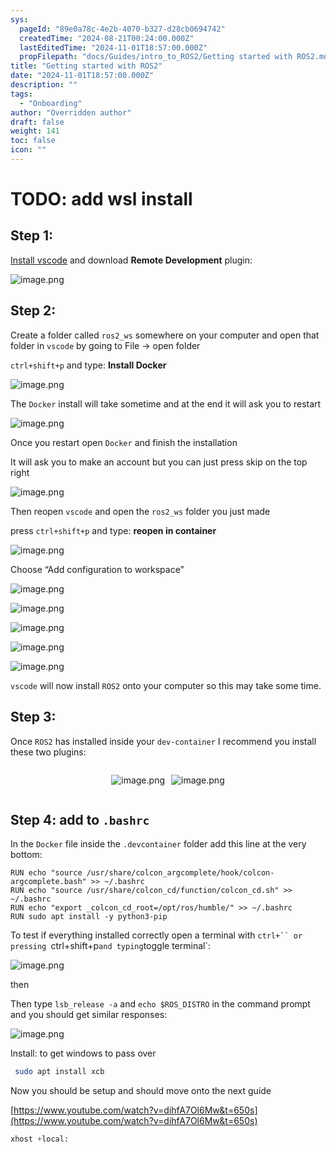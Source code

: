 ```yaml
---
sys:
  pageId: "89e0a78c-4e2b-4070-b327-d28cb0694742"
  createdTime: "2024-08-21T00:24:00.000Z"
  lastEditedTime: "2024-11-01T18:57:00.000Z"
  propFilepath: "docs/Guides/intro_to_ROS2/Getting started with ROS2.md"
title: "Getting started with ROS2"
date: "2024-11-01T18:57:00.000Z"
description: ""
tags:
  - "Onboarding"
author: "Overridden author"
draft: false
weight: 141
toc: false
icon: ""
---
```


# TODO: add wsl install

## Step 1:

[Install vscode](https://code.visualstudio.com/download) and download **Remote Development** plugin:

![image.png](https://prod-files-secure.s3.us-west-2.amazonaws.com/d518164a-d88e-44d1-a4ee-3adb3bd8bce0/efb52993-1881-4a40-b95e-6f020334f022/image.png?X-Amz-Algorithm=AWS4-HMAC-SHA256&X-Amz-Content-Sha256=UNSIGNED-PAYLOAD&X-Amz-Credential=ASIAZI2LB466T2QVO3LP%2F20250205%2Fus-west-2%2Fs3%2Faws4_request&X-Amz-Date=20250205T210714Z&X-Amz-Expires=3600&X-Amz-Security-Token=IQoJb3JpZ2luX2VjEDIaCXVzLXdlc3QtMiJGMEQCICcfpTweQ6ZXEg8bM38i2kWCu821RqP9A4%2BGq4GVrMz0AiAFhmWnZus8kFD9ablSMp%2Fx8u4Cqa8LNXIYjDWh%2BhKxXSr%2FAwhKEAAaDDYzNzQyMzE4MzgwNSIM2kr1PTC0GrtMjSZVKtwDZ7RdFxP%2FnA2brJwMlp2eUcWsdgcX8ZP4eGazblPALPFpHjcyYVL4H5mwQnRfzvRO%2FwDJvt584AgWiMaS4JMui2bQkp9lLE8GaGQE9GyNYxE6Uu%2FWTjYvch6iCFj4GB1lDfGyhEiwy5VYVauhID5o4XkicAfyADb1MsLz%2B4puD7JrlbuqQ1OAAWt9pluW67xcHJn5RG7KnR5VK2936kCR38mVfss7%2FToRmxK2ooKC7LLyHV8tlVKd7wAQqNE4GaSqu3nZJt2pmLzBFsXBpEe4srWKOc4AshWZIXNnfmh0Cmal9q8NxzauamYPhlXLzAKM1QSNPM9suiya7JJ7HyJPu9kyMengy06JaaCm8UTcqJqGhAlkIOoQwWd8RrhipgGPR2snZjFxCmmmGlrkM49TDKAtB0uIfYa3BFOYTYNB%2FBi5%2Fi5fvOBDuyn7WR9bI%2Fk0EPf2CF%2BpduMCZ22zF7hnDWEp6kP93SmNlfl67Eqzur95opv6QsFLOpgkJbvEZ3t3fRZE2RxvSNWj4iJFJddh4qFxYSZiInXnJTnr3ivNX1%2Fl01ExtQC1oSeVN4LR8vWzAtmmWwO6oLM68NxbfBfBSJBWWe3zUOFmwkniVgQgWMApvudUdR9wc13ACdIwiLyOvQY6pgHpFMKFfv7DXhtV6QDNdejCf8iyzGODLcWsH3Ha%2FMUrqjZyWIwyl4tQ1Hzl%2FTLIkwX%2BIfx1zCTcMIZjqK%2FTJOmd163baqb5OPK4jddTijz2o4%2B9fXhAJSCWrLSLS%2FnhoUbzf%2F%2FpFECQjteeMeGOZ5e0Qm%2BcHPikFGehTiFFD%2B8lAns%2FID1SSPTYJN0Ho334Qz9vAOq320oPL0ePSFcbFgw115%2BrLA9H&X-Amz-Signature=4eb624ebb273095d04d20a635071c706b83a091a808d0d16984748e8db2be943&X-Amz-SignedHeaders=host&x-id=GetObject)

## Step 2:

Create a folder called `ros2_ws` somewhere on your computer and open that folder in `vscode` by going to File → open folder 

`ctrl+shift+p` and type: **Install Docker**

![image.png](https://prod-files-secure.s3.us-west-2.amazonaws.com/d518164a-d88e-44d1-a4ee-3adb3bd8bce0/2269dc0e-1cd5-47ff-bceb-c04ad9b2eab0/image.png?X-Amz-Algorithm=AWS4-HMAC-SHA256&X-Amz-Content-Sha256=UNSIGNED-PAYLOAD&X-Amz-Credential=ASIAZI2LB466T2QVO3LP%2F20250205%2Fus-west-2%2Fs3%2Faws4_request&X-Amz-Date=20250205T210714Z&X-Amz-Expires=3600&X-Amz-Security-Token=IQoJb3JpZ2luX2VjEDIaCXVzLXdlc3QtMiJGMEQCICcfpTweQ6ZXEg8bM38i2kWCu821RqP9A4%2BGq4GVrMz0AiAFhmWnZus8kFD9ablSMp%2Fx8u4Cqa8LNXIYjDWh%2BhKxXSr%2FAwhKEAAaDDYzNzQyMzE4MzgwNSIM2kr1PTC0GrtMjSZVKtwDZ7RdFxP%2FnA2brJwMlp2eUcWsdgcX8ZP4eGazblPALPFpHjcyYVL4H5mwQnRfzvRO%2FwDJvt584AgWiMaS4JMui2bQkp9lLE8GaGQE9GyNYxE6Uu%2FWTjYvch6iCFj4GB1lDfGyhEiwy5VYVauhID5o4XkicAfyADb1MsLz%2B4puD7JrlbuqQ1OAAWt9pluW67xcHJn5RG7KnR5VK2936kCR38mVfss7%2FToRmxK2ooKC7LLyHV8tlVKd7wAQqNE4GaSqu3nZJt2pmLzBFsXBpEe4srWKOc4AshWZIXNnfmh0Cmal9q8NxzauamYPhlXLzAKM1QSNPM9suiya7JJ7HyJPu9kyMengy06JaaCm8UTcqJqGhAlkIOoQwWd8RrhipgGPR2snZjFxCmmmGlrkM49TDKAtB0uIfYa3BFOYTYNB%2FBi5%2Fi5fvOBDuyn7WR9bI%2Fk0EPf2CF%2BpduMCZ22zF7hnDWEp6kP93SmNlfl67Eqzur95opv6QsFLOpgkJbvEZ3t3fRZE2RxvSNWj4iJFJddh4qFxYSZiInXnJTnr3ivNX1%2Fl01ExtQC1oSeVN4LR8vWzAtmmWwO6oLM68NxbfBfBSJBWWe3zUOFmwkniVgQgWMApvudUdR9wc13ACdIwiLyOvQY6pgHpFMKFfv7DXhtV6QDNdejCf8iyzGODLcWsH3Ha%2FMUrqjZyWIwyl4tQ1Hzl%2FTLIkwX%2BIfx1zCTcMIZjqK%2FTJOmd163baqb5OPK4jddTijz2o4%2B9fXhAJSCWrLSLS%2FnhoUbzf%2F%2FpFECQjteeMeGOZ5e0Qm%2BcHPikFGehTiFFD%2B8lAns%2FID1SSPTYJN0Ho334Qz9vAOq320oPL0ePSFcbFgw115%2BrLA9H&X-Amz-Signature=6b57c76280605e3d4e3b555d89edf6f2d2734aebc24ea9a9b6be06ca43d4ac52&X-Amz-SignedHeaders=host&x-id=GetObject)

The `Docker` install will take sometime and at the end it will ask you to restart

![image.png](https://prod-files-secure.s3.us-west-2.amazonaws.com/d518164a-d88e-44d1-a4ee-3adb3bd8bce0/ed233f78-be33-4b1f-b89c-9c346c0e961e/image.png?X-Amz-Algorithm=AWS4-HMAC-SHA256&X-Amz-Content-Sha256=UNSIGNED-PAYLOAD&X-Amz-Credential=ASIAZI2LB466T2QVO3LP%2F20250205%2Fus-west-2%2Fs3%2Faws4_request&X-Amz-Date=20250205T210714Z&X-Amz-Expires=3600&X-Amz-Security-Token=IQoJb3JpZ2luX2VjEDIaCXVzLXdlc3QtMiJGMEQCICcfpTweQ6ZXEg8bM38i2kWCu821RqP9A4%2BGq4GVrMz0AiAFhmWnZus8kFD9ablSMp%2Fx8u4Cqa8LNXIYjDWh%2BhKxXSr%2FAwhKEAAaDDYzNzQyMzE4MzgwNSIM2kr1PTC0GrtMjSZVKtwDZ7RdFxP%2FnA2brJwMlp2eUcWsdgcX8ZP4eGazblPALPFpHjcyYVL4H5mwQnRfzvRO%2FwDJvt584AgWiMaS4JMui2bQkp9lLE8GaGQE9GyNYxE6Uu%2FWTjYvch6iCFj4GB1lDfGyhEiwy5VYVauhID5o4XkicAfyADb1MsLz%2B4puD7JrlbuqQ1OAAWt9pluW67xcHJn5RG7KnR5VK2936kCR38mVfss7%2FToRmxK2ooKC7LLyHV8tlVKd7wAQqNE4GaSqu3nZJt2pmLzBFsXBpEe4srWKOc4AshWZIXNnfmh0Cmal9q8NxzauamYPhlXLzAKM1QSNPM9suiya7JJ7HyJPu9kyMengy06JaaCm8UTcqJqGhAlkIOoQwWd8RrhipgGPR2snZjFxCmmmGlrkM49TDKAtB0uIfYa3BFOYTYNB%2FBi5%2Fi5fvOBDuyn7WR9bI%2Fk0EPf2CF%2BpduMCZ22zF7hnDWEp6kP93SmNlfl67Eqzur95opv6QsFLOpgkJbvEZ3t3fRZE2RxvSNWj4iJFJddh4qFxYSZiInXnJTnr3ivNX1%2Fl01ExtQC1oSeVN4LR8vWzAtmmWwO6oLM68NxbfBfBSJBWWe3zUOFmwkniVgQgWMApvudUdR9wc13ACdIwiLyOvQY6pgHpFMKFfv7DXhtV6QDNdejCf8iyzGODLcWsH3Ha%2FMUrqjZyWIwyl4tQ1Hzl%2FTLIkwX%2BIfx1zCTcMIZjqK%2FTJOmd163baqb5OPK4jddTijz2o4%2B9fXhAJSCWrLSLS%2FnhoUbzf%2F%2FpFECQjteeMeGOZ5e0Qm%2BcHPikFGehTiFFD%2B8lAns%2FID1SSPTYJN0Ho334Qz9vAOq320oPL0ePSFcbFgw115%2BrLA9H&X-Amz-Signature=408e45cf08447b0c4c9a1e4c780469cf7ec415918a1675c62927030f17d17100&X-Amz-SignedHeaders=host&x-id=GetObject)

Once you restart open `Docker` and finish the installation

It will ask you to make an account but you can just press skip on the top right

![image.png](https://prod-files-secure.s3.us-west-2.amazonaws.com/d518164a-d88e-44d1-a4ee-3adb3bd8bce0/21010ad9-1659-4fd9-9f59-9932a09b2a3d/image.png?X-Amz-Algorithm=AWS4-HMAC-SHA256&X-Amz-Content-Sha256=UNSIGNED-PAYLOAD&X-Amz-Credential=ASIAZI2LB466T2QVO3LP%2F20250205%2Fus-west-2%2Fs3%2Faws4_request&X-Amz-Date=20250205T210714Z&X-Amz-Expires=3600&X-Amz-Security-Token=IQoJb3JpZ2luX2VjEDIaCXVzLXdlc3QtMiJGMEQCICcfpTweQ6ZXEg8bM38i2kWCu821RqP9A4%2BGq4GVrMz0AiAFhmWnZus8kFD9ablSMp%2Fx8u4Cqa8LNXIYjDWh%2BhKxXSr%2FAwhKEAAaDDYzNzQyMzE4MzgwNSIM2kr1PTC0GrtMjSZVKtwDZ7RdFxP%2FnA2brJwMlp2eUcWsdgcX8ZP4eGazblPALPFpHjcyYVL4H5mwQnRfzvRO%2FwDJvt584AgWiMaS4JMui2bQkp9lLE8GaGQE9GyNYxE6Uu%2FWTjYvch6iCFj4GB1lDfGyhEiwy5VYVauhID5o4XkicAfyADb1MsLz%2B4puD7JrlbuqQ1OAAWt9pluW67xcHJn5RG7KnR5VK2936kCR38mVfss7%2FToRmxK2ooKC7LLyHV8tlVKd7wAQqNE4GaSqu3nZJt2pmLzBFsXBpEe4srWKOc4AshWZIXNnfmh0Cmal9q8NxzauamYPhlXLzAKM1QSNPM9suiya7JJ7HyJPu9kyMengy06JaaCm8UTcqJqGhAlkIOoQwWd8RrhipgGPR2snZjFxCmmmGlrkM49TDKAtB0uIfYa3BFOYTYNB%2FBi5%2Fi5fvOBDuyn7WR9bI%2Fk0EPf2CF%2BpduMCZ22zF7hnDWEp6kP93SmNlfl67Eqzur95opv6QsFLOpgkJbvEZ3t3fRZE2RxvSNWj4iJFJddh4qFxYSZiInXnJTnr3ivNX1%2Fl01ExtQC1oSeVN4LR8vWzAtmmWwO6oLM68NxbfBfBSJBWWe3zUOFmwkniVgQgWMApvudUdR9wc13ACdIwiLyOvQY6pgHpFMKFfv7DXhtV6QDNdejCf8iyzGODLcWsH3Ha%2FMUrqjZyWIwyl4tQ1Hzl%2FTLIkwX%2BIfx1zCTcMIZjqK%2FTJOmd163baqb5OPK4jddTijz2o4%2B9fXhAJSCWrLSLS%2FnhoUbzf%2F%2FpFECQjteeMeGOZ5e0Qm%2BcHPikFGehTiFFD%2B8lAns%2FID1SSPTYJN0Ho334Qz9vAOq320oPL0ePSFcbFgw115%2BrLA9H&X-Amz-Signature=fe33d78f4b7115a4b18950362b525a23ccf78278052d9375f3125a19aec7ea55&X-Amz-SignedHeaders=host&x-id=GetObject)

Then reopen `vscode` and open the `ros2_ws` folder you just made

press `ctrl+shift+p` and type: **reopen in container**

![image.png](https://prod-files-secure.s3.us-west-2.amazonaws.com/d518164a-d88e-44d1-a4ee-3adb3bd8bce0/4e93b8c2-41ad-488c-8095-c74205196118/image.png?X-Amz-Algorithm=AWS4-HMAC-SHA256&X-Amz-Content-Sha256=UNSIGNED-PAYLOAD&X-Amz-Credential=ASIAZI2LB466T2QVO3LP%2F20250205%2Fus-west-2%2Fs3%2Faws4_request&X-Amz-Date=20250205T210714Z&X-Amz-Expires=3600&X-Amz-Security-Token=IQoJb3JpZ2luX2VjEDIaCXVzLXdlc3QtMiJGMEQCICcfpTweQ6ZXEg8bM38i2kWCu821RqP9A4%2BGq4GVrMz0AiAFhmWnZus8kFD9ablSMp%2Fx8u4Cqa8LNXIYjDWh%2BhKxXSr%2FAwhKEAAaDDYzNzQyMzE4MzgwNSIM2kr1PTC0GrtMjSZVKtwDZ7RdFxP%2FnA2brJwMlp2eUcWsdgcX8ZP4eGazblPALPFpHjcyYVL4H5mwQnRfzvRO%2FwDJvt584AgWiMaS4JMui2bQkp9lLE8GaGQE9GyNYxE6Uu%2FWTjYvch6iCFj4GB1lDfGyhEiwy5VYVauhID5o4XkicAfyADb1MsLz%2B4puD7JrlbuqQ1OAAWt9pluW67xcHJn5RG7KnR5VK2936kCR38mVfss7%2FToRmxK2ooKC7LLyHV8tlVKd7wAQqNE4GaSqu3nZJt2pmLzBFsXBpEe4srWKOc4AshWZIXNnfmh0Cmal9q8NxzauamYPhlXLzAKM1QSNPM9suiya7JJ7HyJPu9kyMengy06JaaCm8UTcqJqGhAlkIOoQwWd8RrhipgGPR2snZjFxCmmmGlrkM49TDKAtB0uIfYa3BFOYTYNB%2FBi5%2Fi5fvOBDuyn7WR9bI%2Fk0EPf2CF%2BpduMCZ22zF7hnDWEp6kP93SmNlfl67Eqzur95opv6QsFLOpgkJbvEZ3t3fRZE2RxvSNWj4iJFJddh4qFxYSZiInXnJTnr3ivNX1%2Fl01ExtQC1oSeVN4LR8vWzAtmmWwO6oLM68NxbfBfBSJBWWe3zUOFmwkniVgQgWMApvudUdR9wc13ACdIwiLyOvQY6pgHpFMKFfv7DXhtV6QDNdejCf8iyzGODLcWsH3Ha%2FMUrqjZyWIwyl4tQ1Hzl%2FTLIkwX%2BIfx1zCTcMIZjqK%2FTJOmd163baqb5OPK4jddTijz2o4%2B9fXhAJSCWrLSLS%2FnhoUbzf%2F%2FpFECQjteeMeGOZ5e0Qm%2BcHPikFGehTiFFD%2B8lAns%2FID1SSPTYJN0Ho334Qz9vAOq320oPL0ePSFcbFgw115%2BrLA9H&X-Amz-Signature=b8b32556d8de0fd06a1016c6a2c44fd7d508ee03dc369ad15076b969ad9a75b5&X-Amz-SignedHeaders=host&x-id=GetObject)

Choose “Add configuration to workspace”

![image.png](https://prod-files-secure.s3.us-west-2.amazonaws.com/d518164a-d88e-44d1-a4ee-3adb3bd8bce0/9560b282-5060-4989-ba37-97e7b2c22476/image.png?X-Amz-Algorithm=AWS4-HMAC-SHA256&X-Amz-Content-Sha256=UNSIGNED-PAYLOAD&X-Amz-Credential=ASIAZI2LB466T2QVO3LP%2F20250205%2Fus-west-2%2Fs3%2Faws4_request&X-Amz-Date=20250205T210714Z&X-Amz-Expires=3600&X-Amz-Security-Token=IQoJb3JpZ2luX2VjEDIaCXVzLXdlc3QtMiJGMEQCICcfpTweQ6ZXEg8bM38i2kWCu821RqP9A4%2BGq4GVrMz0AiAFhmWnZus8kFD9ablSMp%2Fx8u4Cqa8LNXIYjDWh%2BhKxXSr%2FAwhKEAAaDDYzNzQyMzE4MzgwNSIM2kr1PTC0GrtMjSZVKtwDZ7RdFxP%2FnA2brJwMlp2eUcWsdgcX8ZP4eGazblPALPFpHjcyYVL4H5mwQnRfzvRO%2FwDJvt584AgWiMaS4JMui2bQkp9lLE8GaGQE9GyNYxE6Uu%2FWTjYvch6iCFj4GB1lDfGyhEiwy5VYVauhID5o4XkicAfyADb1MsLz%2B4puD7JrlbuqQ1OAAWt9pluW67xcHJn5RG7KnR5VK2936kCR38mVfss7%2FToRmxK2ooKC7LLyHV8tlVKd7wAQqNE4GaSqu3nZJt2pmLzBFsXBpEe4srWKOc4AshWZIXNnfmh0Cmal9q8NxzauamYPhlXLzAKM1QSNPM9suiya7JJ7HyJPu9kyMengy06JaaCm8UTcqJqGhAlkIOoQwWd8RrhipgGPR2snZjFxCmmmGlrkM49TDKAtB0uIfYa3BFOYTYNB%2FBi5%2Fi5fvOBDuyn7WR9bI%2Fk0EPf2CF%2BpduMCZ22zF7hnDWEp6kP93SmNlfl67Eqzur95opv6QsFLOpgkJbvEZ3t3fRZE2RxvSNWj4iJFJddh4qFxYSZiInXnJTnr3ivNX1%2Fl01ExtQC1oSeVN4LR8vWzAtmmWwO6oLM68NxbfBfBSJBWWe3zUOFmwkniVgQgWMApvudUdR9wc13ACdIwiLyOvQY6pgHpFMKFfv7DXhtV6QDNdejCf8iyzGODLcWsH3Ha%2FMUrqjZyWIwyl4tQ1Hzl%2FTLIkwX%2BIfx1zCTcMIZjqK%2FTJOmd163baqb5OPK4jddTijz2o4%2B9fXhAJSCWrLSLS%2FnhoUbzf%2F%2FpFECQjteeMeGOZ5e0Qm%2BcHPikFGehTiFFD%2B8lAns%2FID1SSPTYJN0Ho334Qz9vAOq320oPL0ePSFcbFgw115%2BrLA9H&X-Amz-Signature=6a9078b21ee985f986b9bfcc900b49db4e3e919310a2b713fac53a25acbf4b38&X-Amz-SignedHeaders=host&x-id=GetObject)

![image.png](https://prod-files-secure.s3.us-west-2.amazonaws.com/d518164a-d88e-44d1-a4ee-3adb3bd8bce0/2ee63f81-886b-48e8-a553-dc6e5eac99e4/image.png?X-Amz-Algorithm=AWS4-HMAC-SHA256&X-Amz-Content-Sha256=UNSIGNED-PAYLOAD&X-Amz-Credential=ASIAZI2LB466T2QVO3LP%2F20250205%2Fus-west-2%2Fs3%2Faws4_request&X-Amz-Date=20250205T210714Z&X-Amz-Expires=3600&X-Amz-Security-Token=IQoJb3JpZ2luX2VjEDIaCXVzLXdlc3QtMiJGMEQCICcfpTweQ6ZXEg8bM38i2kWCu821RqP9A4%2BGq4GVrMz0AiAFhmWnZus8kFD9ablSMp%2Fx8u4Cqa8LNXIYjDWh%2BhKxXSr%2FAwhKEAAaDDYzNzQyMzE4MzgwNSIM2kr1PTC0GrtMjSZVKtwDZ7RdFxP%2FnA2brJwMlp2eUcWsdgcX8ZP4eGazblPALPFpHjcyYVL4H5mwQnRfzvRO%2FwDJvt584AgWiMaS4JMui2bQkp9lLE8GaGQE9GyNYxE6Uu%2FWTjYvch6iCFj4GB1lDfGyhEiwy5VYVauhID5o4XkicAfyADb1MsLz%2B4puD7JrlbuqQ1OAAWt9pluW67xcHJn5RG7KnR5VK2936kCR38mVfss7%2FToRmxK2ooKC7LLyHV8tlVKd7wAQqNE4GaSqu3nZJt2pmLzBFsXBpEe4srWKOc4AshWZIXNnfmh0Cmal9q8NxzauamYPhlXLzAKM1QSNPM9suiya7JJ7HyJPu9kyMengy06JaaCm8UTcqJqGhAlkIOoQwWd8RrhipgGPR2snZjFxCmmmGlrkM49TDKAtB0uIfYa3BFOYTYNB%2FBi5%2Fi5fvOBDuyn7WR9bI%2Fk0EPf2CF%2BpduMCZ22zF7hnDWEp6kP93SmNlfl67Eqzur95opv6QsFLOpgkJbvEZ3t3fRZE2RxvSNWj4iJFJddh4qFxYSZiInXnJTnr3ivNX1%2Fl01ExtQC1oSeVN4LR8vWzAtmmWwO6oLM68NxbfBfBSJBWWe3zUOFmwkniVgQgWMApvudUdR9wc13ACdIwiLyOvQY6pgHpFMKFfv7DXhtV6QDNdejCf8iyzGODLcWsH3Ha%2FMUrqjZyWIwyl4tQ1Hzl%2FTLIkwX%2BIfx1zCTcMIZjqK%2FTJOmd163baqb5OPK4jddTijz2o4%2B9fXhAJSCWrLSLS%2FnhoUbzf%2F%2FpFECQjteeMeGOZ5e0Qm%2BcHPikFGehTiFFD%2B8lAns%2FID1SSPTYJN0Ho334Qz9vAOq320oPL0ePSFcbFgw115%2BrLA9H&X-Amz-Signature=09407a19f238d0fc5c23858b2e5a0e4dc1272e76d2a5defc46c13f896ce51eff&X-Amz-SignedHeaders=host&x-id=GetObject)

![image.png](https://prod-files-secure.s3.us-west-2.amazonaws.com/d518164a-d88e-44d1-a4ee-3adb3bd8bce0/ae1580b2-b048-407e-aed9-b584224a7a04/image.png?X-Amz-Algorithm=AWS4-HMAC-SHA256&X-Amz-Content-Sha256=UNSIGNED-PAYLOAD&X-Amz-Credential=ASIAZI2LB466T2QVO3LP%2F20250205%2Fus-west-2%2Fs3%2Faws4_request&X-Amz-Date=20250205T210714Z&X-Amz-Expires=3600&X-Amz-Security-Token=IQoJb3JpZ2luX2VjEDIaCXVzLXdlc3QtMiJGMEQCICcfpTweQ6ZXEg8bM38i2kWCu821RqP9A4%2BGq4GVrMz0AiAFhmWnZus8kFD9ablSMp%2Fx8u4Cqa8LNXIYjDWh%2BhKxXSr%2FAwhKEAAaDDYzNzQyMzE4MzgwNSIM2kr1PTC0GrtMjSZVKtwDZ7RdFxP%2FnA2brJwMlp2eUcWsdgcX8ZP4eGazblPALPFpHjcyYVL4H5mwQnRfzvRO%2FwDJvt584AgWiMaS4JMui2bQkp9lLE8GaGQE9GyNYxE6Uu%2FWTjYvch6iCFj4GB1lDfGyhEiwy5VYVauhID5o4XkicAfyADb1MsLz%2B4puD7JrlbuqQ1OAAWt9pluW67xcHJn5RG7KnR5VK2936kCR38mVfss7%2FToRmxK2ooKC7LLyHV8tlVKd7wAQqNE4GaSqu3nZJt2pmLzBFsXBpEe4srWKOc4AshWZIXNnfmh0Cmal9q8NxzauamYPhlXLzAKM1QSNPM9suiya7JJ7HyJPu9kyMengy06JaaCm8UTcqJqGhAlkIOoQwWd8RrhipgGPR2snZjFxCmmmGlrkM49TDKAtB0uIfYa3BFOYTYNB%2FBi5%2Fi5fvOBDuyn7WR9bI%2Fk0EPf2CF%2BpduMCZ22zF7hnDWEp6kP93SmNlfl67Eqzur95opv6QsFLOpgkJbvEZ3t3fRZE2RxvSNWj4iJFJddh4qFxYSZiInXnJTnr3ivNX1%2Fl01ExtQC1oSeVN4LR8vWzAtmmWwO6oLM68NxbfBfBSJBWWe3zUOFmwkniVgQgWMApvudUdR9wc13ACdIwiLyOvQY6pgHpFMKFfv7DXhtV6QDNdejCf8iyzGODLcWsH3Ha%2FMUrqjZyWIwyl4tQ1Hzl%2FTLIkwX%2BIfx1zCTcMIZjqK%2FTJOmd163baqb5OPK4jddTijz2o4%2B9fXhAJSCWrLSLS%2FnhoUbzf%2F%2FpFECQjteeMeGOZ5e0Qm%2BcHPikFGehTiFFD%2B8lAns%2FID1SSPTYJN0Ho334Qz9vAOq320oPL0ePSFcbFgw115%2BrLA9H&X-Amz-Signature=a622fc1181eaf281aeb2b13ae004f24fddd587543760ab090455a6f803268879&X-Amz-SignedHeaders=host&x-id=GetObject)

![image.png](https://prod-files-secure.s3.us-west-2.amazonaws.com/d518164a-d88e-44d1-a4ee-3adb3bd8bce0/53255b28-f75e-430f-b9e3-c0ac8577e42b/image.png?X-Amz-Algorithm=AWS4-HMAC-SHA256&X-Amz-Content-Sha256=UNSIGNED-PAYLOAD&X-Amz-Credential=ASIAZI2LB466T2QVO3LP%2F20250205%2Fus-west-2%2Fs3%2Faws4_request&X-Amz-Date=20250205T210714Z&X-Amz-Expires=3600&X-Amz-Security-Token=IQoJb3JpZ2luX2VjEDIaCXVzLXdlc3QtMiJGMEQCICcfpTweQ6ZXEg8bM38i2kWCu821RqP9A4%2BGq4GVrMz0AiAFhmWnZus8kFD9ablSMp%2Fx8u4Cqa8LNXIYjDWh%2BhKxXSr%2FAwhKEAAaDDYzNzQyMzE4MzgwNSIM2kr1PTC0GrtMjSZVKtwDZ7RdFxP%2FnA2brJwMlp2eUcWsdgcX8ZP4eGazblPALPFpHjcyYVL4H5mwQnRfzvRO%2FwDJvt584AgWiMaS4JMui2bQkp9lLE8GaGQE9GyNYxE6Uu%2FWTjYvch6iCFj4GB1lDfGyhEiwy5VYVauhID5o4XkicAfyADb1MsLz%2B4puD7JrlbuqQ1OAAWt9pluW67xcHJn5RG7KnR5VK2936kCR38mVfss7%2FToRmxK2ooKC7LLyHV8tlVKd7wAQqNE4GaSqu3nZJt2pmLzBFsXBpEe4srWKOc4AshWZIXNnfmh0Cmal9q8NxzauamYPhlXLzAKM1QSNPM9suiya7JJ7HyJPu9kyMengy06JaaCm8UTcqJqGhAlkIOoQwWd8RrhipgGPR2snZjFxCmmmGlrkM49TDKAtB0uIfYa3BFOYTYNB%2FBi5%2Fi5fvOBDuyn7WR9bI%2Fk0EPf2CF%2BpduMCZ22zF7hnDWEp6kP93SmNlfl67Eqzur95opv6QsFLOpgkJbvEZ3t3fRZE2RxvSNWj4iJFJddh4qFxYSZiInXnJTnr3ivNX1%2Fl01ExtQC1oSeVN4LR8vWzAtmmWwO6oLM68NxbfBfBSJBWWe3zUOFmwkniVgQgWMApvudUdR9wc13ACdIwiLyOvQY6pgHpFMKFfv7DXhtV6QDNdejCf8iyzGODLcWsH3Ha%2FMUrqjZyWIwyl4tQ1Hzl%2FTLIkwX%2BIfx1zCTcMIZjqK%2FTJOmd163baqb5OPK4jddTijz2o4%2B9fXhAJSCWrLSLS%2FnhoUbzf%2F%2FpFECQjteeMeGOZ5e0Qm%2BcHPikFGehTiFFD%2B8lAns%2FID1SSPTYJN0Ho334Qz9vAOq320oPL0ePSFcbFgw115%2BrLA9H&X-Amz-Signature=95f32ce162f7ac9e55b6b7903904f13d0add3836f4a192e117014d73921aa0ba&X-Amz-SignedHeaders=host&x-id=GetObject)

![image.png](https://prod-files-secure.s3.us-west-2.amazonaws.com/d518164a-d88e-44d1-a4ee-3adb3bd8bce0/7c562767-5af9-4ffb-97d1-327bcdf4ee00/image.png?X-Amz-Algorithm=AWS4-HMAC-SHA256&X-Amz-Content-Sha256=UNSIGNED-PAYLOAD&X-Amz-Credential=ASIAZI2LB466T2QVO3LP%2F20250205%2Fus-west-2%2Fs3%2Faws4_request&X-Amz-Date=20250205T210713Z&X-Amz-Expires=3600&X-Amz-Security-Token=IQoJb3JpZ2luX2VjEDIaCXVzLXdlc3QtMiJGMEQCICcfpTweQ6ZXEg8bM38i2kWCu821RqP9A4%2BGq4GVrMz0AiAFhmWnZus8kFD9ablSMp%2Fx8u4Cqa8LNXIYjDWh%2BhKxXSr%2FAwhKEAAaDDYzNzQyMzE4MzgwNSIM2kr1PTC0GrtMjSZVKtwDZ7RdFxP%2FnA2brJwMlp2eUcWsdgcX8ZP4eGazblPALPFpHjcyYVL4H5mwQnRfzvRO%2FwDJvt584AgWiMaS4JMui2bQkp9lLE8GaGQE9GyNYxE6Uu%2FWTjYvch6iCFj4GB1lDfGyhEiwy5VYVauhID5o4XkicAfyADb1MsLz%2B4puD7JrlbuqQ1OAAWt9pluW67xcHJn5RG7KnR5VK2936kCR38mVfss7%2FToRmxK2ooKC7LLyHV8tlVKd7wAQqNE4GaSqu3nZJt2pmLzBFsXBpEe4srWKOc4AshWZIXNnfmh0Cmal9q8NxzauamYPhlXLzAKM1QSNPM9suiya7JJ7HyJPu9kyMengy06JaaCm8UTcqJqGhAlkIOoQwWd8RrhipgGPR2snZjFxCmmmGlrkM49TDKAtB0uIfYa3BFOYTYNB%2FBi5%2Fi5fvOBDuyn7WR9bI%2Fk0EPf2CF%2BpduMCZ22zF7hnDWEp6kP93SmNlfl67Eqzur95opv6QsFLOpgkJbvEZ3t3fRZE2RxvSNWj4iJFJddh4qFxYSZiInXnJTnr3ivNX1%2Fl01ExtQC1oSeVN4LR8vWzAtmmWwO6oLM68NxbfBfBSJBWWe3zUOFmwkniVgQgWMApvudUdR9wc13ACdIwiLyOvQY6pgHpFMKFfv7DXhtV6QDNdejCf8iyzGODLcWsH3Ha%2FMUrqjZyWIwyl4tQ1Hzl%2FTLIkwX%2BIfx1zCTcMIZjqK%2FTJOmd163baqb5OPK4jddTijz2o4%2B9fXhAJSCWrLSLS%2FnhoUbzf%2F%2FpFECQjteeMeGOZ5e0Qm%2BcHPikFGehTiFFD%2B8lAns%2FID1SSPTYJN0Ho334Qz9vAOq320oPL0ePSFcbFgw115%2BrLA9H&X-Amz-Signature=b06c24d48ad1b679241a4b1e1431a3856272ff2ff8590d6e112ee5dbe6a3a641&X-Amz-SignedHeaders=host&x-id=GetObject)

`vscode` will now install `ROS2` onto your computer so this may take some time.

## Step 3:

Once `ROS2` has installed inside your `dev-container` I recommend you install these two plugins:

<div style="display: flex;flex-direction: row; column-gap:10px; max-width: 630px;justify-content: center;">
<div>

![image.png](https://prod-files-secure.s3.us-west-2.amazonaws.com/d518164a-d88e-44d1-a4ee-3adb3bd8bce0/3fc3d550-5a54-4ba1-ba6b-faa01cdb7369/image.png?X-Amz-Algorithm=AWS4-HMAC-SHA256&X-Amz-Content-Sha256=UNSIGNED-PAYLOAD&X-Amz-Credential=ASIAZI2LB466TK6TYGFD%2F20250205%2Fus-west-2%2Fs3%2Faws4_request&X-Amz-Date=20250205T210718Z&X-Amz-Expires=3600&X-Amz-Security-Token=IQoJb3JpZ2luX2VjEDIaCXVzLXdlc3QtMiJGMEQCIFF85hppbz9JolzXuW2obkzBKZMHKkRmxqlkxwb65CMOAiAgGnCmE39js1o7xMClfybrp1cggNosgRMgsiVlPnT0JCr%2FAwhLEAAaDDYzNzQyMzE4MzgwNSIMS6FvTRzQsZ%2FzxpTGKtwD4ejMjikdUIUf6Kf8rKZhLSqSmB8eBy1e0TLKCpsd%2F5zMkMmZycSpi1YSusds20JdMR21gNaVLVt%2BknEGctl2TRGnjJ0OmYqgvUiUUxIwHabNdzYvwmUD9zAgnGwOvPrLxZAGICCkO494HJhhc3r%2Bvx5SONo8R4u9OIDYdIG%2FIfAYjqdkg2dJ%2Fscf2L1RGyiUmwl%2ByNMkc2N4b9jvzt5Wu9nDqcpmexPlcqE%2BVANJ%2BzTz5DqhUiUJ17siNXUkMGu1H%2BTW9d%2FTawtcKm5x8z%2B7ORQEFrXr6DCY9mjy%2B2rH1SXgFzjnuXyYUFeP%2FMuxx4Ox0e6%2F3XKfQTdxJAUikgBerBZ27WtMcZHmDpWTXGJF3ASV9ukL9eK73oQO%2FAi0JJ0LSPidF4vqY5zNCcqruBfgrKW6p69ZDc1DjarYoryXwHRO%2Fvgxnyunf4tN5D5LQ1mj33armIct00MuCC6LDrm39Uw9tDxsZ3nKMe3G9BWEeAKT%2FILHGPXp2BCD39wCEndbN9v%2Fbv5R7KiRdetOi5JvMqi1%2BUtSS%2BybthBW8OS6KUtKOei8UtZL%2BpVQVnWth0rgnJ8wBMRUDK%2FZaoLhWUBx8yOHjrl7N2kxCA38rnBkCC20THr9%2B%2By7N%2BJ0SlIwwr%2BOvQY6pgEpioguHpFYq9%2B0NWiTRaBdpOIB%2BbJdXs%2FPnTGJo9pL9WUBpjuwNprF%2Biw8h3CqHtakhT4NlD6td%2BxV0weLhPSRhyAVDp7CERD1ht7EJXDvVPjvS4%2B516mkUKZ2aPXBz%2BEZ0p0%2FTKerx5UD30OYol1wxinhQbm1eQzUdPgqBdWz%2FEQ4af1RY7w0sop8HuO4uNUb1O8OkmpYd80JCILWj7yapV%2BWSklN&X-Amz-Signature=6495e45c8c37d7d4af2f78cbf2d198e4df4a0628245466e8a75deb51ded76536&X-Amz-SignedHeaders=host&x-id=GetObject)

</div>
<div>

![image.png](https://prod-files-secure.s3.us-west-2.amazonaws.com/d518164a-d88e-44d1-a4ee-3adb3bd8bce0/d994cc66-13c2-4093-a5a3-f84cf4601a82/image.png?X-Amz-Algorithm=AWS4-HMAC-SHA256&X-Amz-Content-Sha256=UNSIGNED-PAYLOAD&X-Amz-Credential=ASIAZI2LB466557YU54W%2F20250205%2Fus-west-2%2Fs3%2Faws4_request&X-Amz-Date=20250205T210719Z&X-Amz-Expires=3600&X-Amz-Security-Token=IQoJb3JpZ2luX2VjEDIaCXVzLXdlc3QtMiJHMEUCIQCNq%2FqTNbHAUq6rZRNTJboKcfZ9i%2FxK785%2FZdLs4jDo3wIgB0W4hCeaemep6ZQ1p9ANZPDRng%2F9hofDsvlZ9Q5GryUq%2FwMIShAAGgw2Mzc0MjMxODM4MDUiDBFH5SPn7JKlNE5sYSrcAzrinSbv6mG2YXjVSkSXozLF0ogyMCqqBRo%2Fh4Tohs98f0D7Tl2TR6RHyJqE7ngp8%2F%2BgjpngUvEbGGK9WorTrD2nrQwaTjT79bqhTwj8jvWP5upOZNuaEojOJ%2B%2FWdkyIy06FjJ4ewRM871rJpAx9QEJJ%2FuwqAGL%2FPhMByMH52bV%2FyhhRW0QqIOzVuc6MdbGzDfX%2BX2BAIH2dAMFf2758qLwBmpZId41tU7tWAs7gqQMcc24Ya5N2ydELrK%2FMpXoS1gKYwWsN4usc1jLs94tMP0RyvV1RR%2BMtbPEF3cxUY9aD%2FW1xdGmqaKg3Nn8YJX0msZnVTAWExATO37OhsA995dv9vfddr3lYudugHJJWp9fTlQ%2BJgGzaA2Pfdwa4%2FwoysATdtYNV5dgQOoLPkDX30j5%2F8GbnO%2FhVMVoWCCooUIfvAtwAj48hDaVo%2FpI4TKRhLFIU%2Fg1Cak%2Bi6igaT7BEPjS8d%2B8wi3BYdCd4d2sJT%2FU4kP9hJWAr8Dwai6W6cIVg%2BXTWk9rHSNzfILjCvYJtQv%2FSePzcS%2B7%2Bhn71AHr3W%2BCCDR%2FhcmBahZMsr0a1WVY978MmQJAE7gwDbANJ0M2vfwMNeZPYTokv0A8u7s9p9YZRibUrU1PSOvBCqw9mMMu7jr0GOqUBcIVin3O3KGVc2fe4EEfoSlpYIaMWTD8cDANBobNINoNAbXS9%2BDXw2smwm%2FNK8YZQaugIFrpSk86iAEN7%2BEa%2BVe8kEqjSgVOh%2B2Ukcylh2FiLl%2F4dSqDWISO2b%2Bz5urimHVa8XRuI6Wbo6dX%2FeVNj7OdttByPQmTICOMMqh7CBWmWpG2VWV3JOfZSwtuL4moWoDBjifMwP6qtXkSF0rYVpAoGXPnf&X-Amz-Signature=a2505c3f2d2afa105a3cc95c5e6c7601d6b6fdf40fbf663fe06baa287a13a039&X-Amz-SignedHeaders=host&x-id=GetObject)

</div>
</div>

## Step 4: add to `.bashrc`

In the `Docker` file inside the `.devcontainer` folder add this line at the very bottom: 

```docker
RUN echo "source /usr/share/colcon_argcomplete/hook/colcon-argcomplete.bash" >> ~/.bashrc
RUN echo "source /usr/share/colcon_cd/function/colcon_cd.sh" >> ~/.bashrc
RUN echo "export _colcon_cd_root=/opt/ros/humble/" >> ~/.bashrc
RUN sudo apt install -y python3-pip 
```

To test if everything installed correctly open a terminal with `ctrl+`` or pressing `ctrl+shift+p` and typing `toggle terminal`:

![image.png](https://prod-files-secure.s3.us-west-2.amazonaws.com/d518164a-d88e-44d1-a4ee-3adb3bd8bce0/6a4943d8-b04e-4c02-9a58-775f3384d1a5/image.png?X-Amz-Algorithm=AWS4-HMAC-SHA256&X-Amz-Content-Sha256=UNSIGNED-PAYLOAD&X-Amz-Credential=ASIAZI2LB466T2QVO3LP%2F20250205%2Fus-west-2%2Fs3%2Faws4_request&X-Amz-Date=20250205T210713Z&X-Amz-Expires=3600&X-Amz-Security-Token=IQoJb3JpZ2luX2VjEDIaCXVzLXdlc3QtMiJGMEQCICcfpTweQ6ZXEg8bM38i2kWCu821RqP9A4%2BGq4GVrMz0AiAFhmWnZus8kFD9ablSMp%2Fx8u4Cqa8LNXIYjDWh%2BhKxXSr%2FAwhKEAAaDDYzNzQyMzE4MzgwNSIM2kr1PTC0GrtMjSZVKtwDZ7RdFxP%2FnA2brJwMlp2eUcWsdgcX8ZP4eGazblPALPFpHjcyYVL4H5mwQnRfzvRO%2FwDJvt584AgWiMaS4JMui2bQkp9lLE8GaGQE9GyNYxE6Uu%2FWTjYvch6iCFj4GB1lDfGyhEiwy5VYVauhID5o4XkicAfyADb1MsLz%2B4puD7JrlbuqQ1OAAWt9pluW67xcHJn5RG7KnR5VK2936kCR38mVfss7%2FToRmxK2ooKC7LLyHV8tlVKd7wAQqNE4GaSqu3nZJt2pmLzBFsXBpEe4srWKOc4AshWZIXNnfmh0Cmal9q8NxzauamYPhlXLzAKM1QSNPM9suiya7JJ7HyJPu9kyMengy06JaaCm8UTcqJqGhAlkIOoQwWd8RrhipgGPR2snZjFxCmmmGlrkM49TDKAtB0uIfYa3BFOYTYNB%2FBi5%2Fi5fvOBDuyn7WR9bI%2Fk0EPf2CF%2BpduMCZ22zF7hnDWEp6kP93SmNlfl67Eqzur95opv6QsFLOpgkJbvEZ3t3fRZE2RxvSNWj4iJFJddh4qFxYSZiInXnJTnr3ivNX1%2Fl01ExtQC1oSeVN4LR8vWzAtmmWwO6oLM68NxbfBfBSJBWWe3zUOFmwkniVgQgWMApvudUdR9wc13ACdIwiLyOvQY6pgHpFMKFfv7DXhtV6QDNdejCf8iyzGODLcWsH3Ha%2FMUrqjZyWIwyl4tQ1Hzl%2FTLIkwX%2BIfx1zCTcMIZjqK%2FTJOmd163baqb5OPK4jddTijz2o4%2B9fXhAJSCWrLSLS%2FnhoUbzf%2F%2FpFECQjteeMeGOZ5e0Qm%2BcHPikFGehTiFFD%2B8lAns%2FID1SSPTYJN0Ho334Qz9vAOq320oPL0ePSFcbFgw115%2BrLA9H&X-Amz-Signature=1afa32ddd1d273d13ea4edb1fd48b5d0d2036536792d950978ebc32488ee74fd&X-Amz-SignedHeaders=host&x-id=GetObject)

then 

Then type `lsb_release -a` and `echo $ROS_DISTRO` in the command prompt and you should get similar responses:

![image.png](https://prod-files-secure.s3.us-west-2.amazonaws.com/d518164a-d88e-44d1-a4ee-3adb3bd8bce0/3e635dec-a805-4e85-8b9e-d000e5b71a4e/image.png?X-Amz-Algorithm=AWS4-HMAC-SHA256&X-Amz-Content-Sha256=UNSIGNED-PAYLOAD&X-Amz-Credential=ASIAZI2LB466T2QVO3LP%2F20250205%2Fus-west-2%2Fs3%2Faws4_request&X-Amz-Date=20250205T210713Z&X-Amz-Expires=3600&X-Amz-Security-Token=IQoJb3JpZ2luX2VjEDIaCXVzLXdlc3QtMiJGMEQCICcfpTweQ6ZXEg8bM38i2kWCu821RqP9A4%2BGq4GVrMz0AiAFhmWnZus8kFD9ablSMp%2Fx8u4Cqa8LNXIYjDWh%2BhKxXSr%2FAwhKEAAaDDYzNzQyMzE4MzgwNSIM2kr1PTC0GrtMjSZVKtwDZ7RdFxP%2FnA2brJwMlp2eUcWsdgcX8ZP4eGazblPALPFpHjcyYVL4H5mwQnRfzvRO%2FwDJvt584AgWiMaS4JMui2bQkp9lLE8GaGQE9GyNYxE6Uu%2FWTjYvch6iCFj4GB1lDfGyhEiwy5VYVauhID5o4XkicAfyADb1MsLz%2B4puD7JrlbuqQ1OAAWt9pluW67xcHJn5RG7KnR5VK2936kCR38mVfss7%2FToRmxK2ooKC7LLyHV8tlVKd7wAQqNE4GaSqu3nZJt2pmLzBFsXBpEe4srWKOc4AshWZIXNnfmh0Cmal9q8NxzauamYPhlXLzAKM1QSNPM9suiya7JJ7HyJPu9kyMengy06JaaCm8UTcqJqGhAlkIOoQwWd8RrhipgGPR2snZjFxCmmmGlrkM49TDKAtB0uIfYa3BFOYTYNB%2FBi5%2Fi5fvOBDuyn7WR9bI%2Fk0EPf2CF%2BpduMCZ22zF7hnDWEp6kP93SmNlfl67Eqzur95opv6QsFLOpgkJbvEZ3t3fRZE2RxvSNWj4iJFJddh4qFxYSZiInXnJTnr3ivNX1%2Fl01ExtQC1oSeVN4LR8vWzAtmmWwO6oLM68NxbfBfBSJBWWe3zUOFmwkniVgQgWMApvudUdR9wc13ACdIwiLyOvQY6pgHpFMKFfv7DXhtV6QDNdejCf8iyzGODLcWsH3Ha%2FMUrqjZyWIwyl4tQ1Hzl%2FTLIkwX%2BIfx1zCTcMIZjqK%2FTJOmd163baqb5OPK4jddTijz2o4%2B9fXhAJSCWrLSLS%2FnhoUbzf%2F%2FpFECQjteeMeGOZ5e0Qm%2BcHPikFGehTiFFD%2B8lAns%2FID1SSPTYJN0Ho334Qz9vAOq320oPL0ePSFcbFgw115%2BrLA9H&X-Amz-Signature=da0afd95d205e6367b3a6aedeeafbae4632c37a8cad9cc305e0a0bbc35212002&X-Amz-SignedHeaders=host&x-id=GetObject)

Install:  to get windows to pass over

```bash
 sudo apt install xcb
```

Now you should be setup and should move onto the next guide 

[https://www.youtube.com/watch?v=dihfA7Ol6Mw&t=650s](https://www.youtube.com/watch?v=dihfA7Ol6Mw&t=650s)

```python
xhost +local:
```
